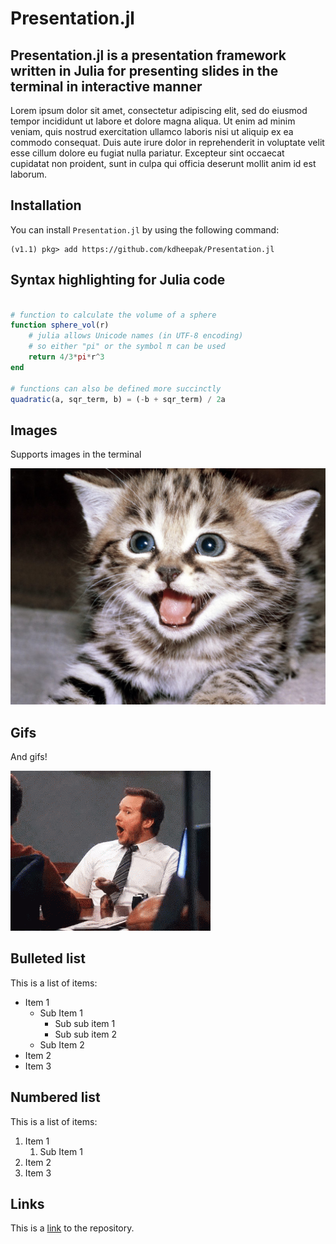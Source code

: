 # Presentation.jl

## Presentation.jl is a presentation framework written in Julia for presenting slides in the terminal in interactive manner

Lorem ipsum dolor sit amet, consectetur adipiscing elit, sed do eiusmod tempor incididunt ut labore et dolore magna aliqua. Ut enim ad minim veniam, quis nostrud exercitation ullamco laboris nisi ut aliquip ex ea commodo consequat. Duis aute irure dolor in reprehenderit in voluptate velit esse cillum dolore eu fugiat nulla pariatur. Excepteur sint occaecat cupidatat non proident, sunt in culpa qui officia deserunt mollit anim id est laborum.

## Installation

You can install `Presentation.jl` by using the following command:

```
(v1.1) pkg> add https://github.com/kdheepak/Presentation.jl
```

## Syntax highlighting for Julia code

```julia

# function to calculate the volume of a sphere
function sphere_vol(r)
    # julia allows Unicode names (in UTF-8 encoding)
    # so either "pi" or the symbol π can be used
    return 4/3*pi*r^3
end

# functions can also be defined more succinctly
quadratic(a, sqr_term, b) = (-b + sqr_term) / 2a

```

## Images

Supports images in the terminal

![](../examples/cat.jpg)

## Gifs

And gifs!

![](../examples/pratt.gif)

## Bulleted list

This is a list of items:

- Item 1
    - Sub Item 1
        - Sub sub item 1
        - Sub sub item 2
    - Sub Item 2
- Item 2
- Item 3

## Numbered list

This is a list of items:

1. Item 1
    1. Sub Item 1
2. Item 2
3. Item 3

## Links

This is a [link](https://github.com/kdheepak/Presentation.jl) to the repository.

